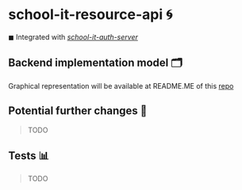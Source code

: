 # school-it-resource-api 🌀

◼ Integrated with [_school-it-auth-server_](https://github.com/Jokurale/school-it-auth-server)

## Backend implementation model 🗂

Graphical representation will be available at README.ME of this [repo](https://github.com/Jokurale/school-it)

## Potential further changes 🧭

> TODO

## Tests 📊

> TODO
